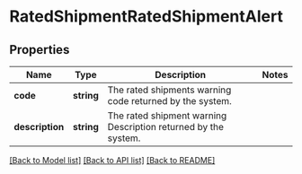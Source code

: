 # RatedShipmentRatedShipmentAlert

## Properties
Name | Type | Description | Notes
------------ | ------------- | ------------- | -------------
**code** | **string** | The rated shipments warning code returned by the system. | 
**description** | **string** | The rated shipment warning Description returned by the system. | 

[[Back to Model list]](../../README.md#documentation-for-models) [[Back to API list]](../../README.md#documentation-for-api-endpoints) [[Back to README]](../../README.md)

